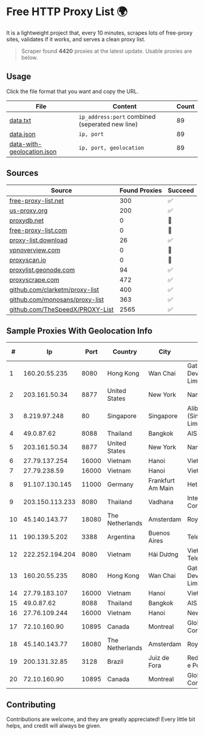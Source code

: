 
# Free HTTP Proxy List 🌍

It is a lightweight project that, every 10 minutes, scrapes lots of free-proxy sites, validates if it works, and serves a clean proxy list.


> Scraper found **4420** proxies at the latest update. Usable proxies are below.

## Usage

Click the file format that you want and copy the URL.


|File|Content|Count|
|----|-------|-----|
|[data.txt](https://raw.githubusercontent.com/themiralay/Proxy-List-World/master/data.txt)|`ip_address:port` combined (seperated new line)|89|
|[data.json](https://raw.githubusercontent.com/themiralay/Proxy-List-World/master/data.json)|`ip, port`|89|
|[data-with-geolocation.json](https://raw.githubusercontent.com/themiralay/Proxy-List-World/master/data-with-geolocation.json)|`ip, port, geolocation`|89|

## Sources

|Source|Found Proxies|Succeed|
|------|-------------|-------|
|[free-proxy-list.net](https://free-proxy-list.net)|300|✅|
|[us-proxy.org](https://www.us-proxy.org)|200|✅|
|[proxydb.net](http://proxydb.net)|0|🚫|
|[free-proxy-list.com](https://free-proxy-list.com/?page=&port=&type%5B%5D=http&type%5B%5D=https&up_time=0&search=Search)|0|🚫|
|[proxy-list.download](https://www.proxy-list.download/HTTP)|26|✅|
|[vpnoverview.com](https://vpnoverview.com/privacy/anonymous-browsing/free-proxy-servers)|0|🚫|
|[proxyscan.io](https://www.proxyscan.io)|0|🚫|
|[proxylist.geonode.com](https://proxylist.geonode.com/api/proxy-list?limit=300&page=1&sort_by=lastChecked&sort_type=desc&protocols=http,https)|94|✅|
|[proxyscrape.com](https://api.proxyscrape.com/v2/?request=displayproxies&protocol=http&timeout=10000&country=all&ssl=all&anonymity=all)|472|✅|
|[github.com/clarketm/proxy-list](https://raw.githubusercontent.com/clarketm/proxy-list/master/proxy-list-raw.txt)|400|✅|
|[github.com/monosans/proxy-list](https://raw.githubusercontent.com/monosans/proxy-list/main/proxies/http.txt)|363|✅|
|[github.com/TheSpeedX/PROXY-List](https://raw.githubusercontent.com/TheSpeedX/PROXY-List/master/http.txt)|2565|✅|


## Sample Proxies With Geolocation Info

|#|Ip|Port|Country|City|Internet Service Provider|
|-|--|----|-------|----|-------------------------|
|1|160.20.55.235|8080|Hong Kong|Wan Chai|Gateway Technology Development Company Limited|
|2|203.161.50.34|8877|United States|New York|Namecheap, Inc.|
|3|8.219.97.248|80|Singapore|Singapore|Alibaba Cloud (Singapore) Private Limited|
|4|49.0.87.62|8088|Thailand|Bangkok|AIS-Fibre|
|5|203.161.50.34|8877|United States|New York|Namecheap, Inc.|
|6|27.79.137.254|16000|Vietnam|Hanoi|Viettel Corporation|
|7|27.79.238.59|16000|Vietnam|Hanoi|Viettel Corporation|
|8|91.107.130.145|11000|Germany|Frankfurt Am Main|Hetzner Online AG|
|9|203.150.113.233|8080|Thailand|Vadhana|Internet Thailand Company Ltd.|
|10|45.140.143.77|18080|The Netherlands|Amsterdam|RoyaleHosting BV|
|11|190.139.5.202|3388|Argentina|Buenos Aires|Telecom Argentina S.A.|
|12|222.252.194.204|8080|Vietnam|Hải Dương|VietNam Post and Telecom Corporation|
|13|160.20.55.235|8080|Hong Kong|Wan Chai|Gateway Technology Development Company Limited|
|14|27.79.183.107|16000|Vietnam|Hanoi|Viettel Corporation|
|15|49.0.87.62|8088|Thailand|Bangkok|AIS-Fibre|
|16|27.76.109.244|16000|Vietnam|Hanoi|Newass2011xDSLHCMC|
|17|72.10.160.90|10895|Canada|Montreal|GloboTech Communications|
|18|45.140.143.77|18080|The Netherlands|Amsterdam|RoyaleHosting BV|
|19|200.131.32.85|3128|Brazil|Juiz de Fora|Rede Nacional de Ensino e Pesquisa|
|20|72.10.160.90|10895|Canada|Montreal|GloboTech Communications|



## Contributing

Contributions are welcome, and they are greatly appreciated! Every
little bit helps, and credit will always be given.

